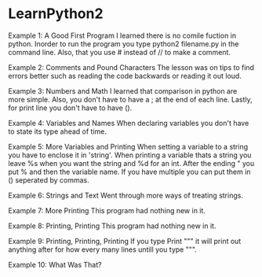 # LearnPython2 

Example 1: A Good First Program
I learned there is no comile fuction in python. Inorder to run the program
you type python2 filename.py in the command line. Also, that you use # 
instead of // to make a comment. 

Example 2: Comments and Pound Characters
The lesson was on tips to find errors better such as reading the code 
backwards or reading it out loud. 

Example 3: Numbers and Math
I learned that comparison in python are more simple. Also, you don't have 
to have a ; at the end of each line. Lastly, for print line you don't have 
to have (). 

Example 4: Variables and Names
When declaring variables you don't have to state its type ahead of time. 

Example 5: More Variables and Printing
When setting a variable to a string you have to enclose it in 'string'. 
When printing a variable thats a string you leave %s when you want the 
string and %d for an int. After the ending " you put % and then the 
variable name. If you have multiple you can put them in () seperated by 
commas. 

Example 6: Strings and Text
Went through more ways of treating strings.

Example 7: More Printing
This program had nothing new in it. 

Example 8: Printing, Printing
This program had nothing new in it. 

Example 9: Printing, Printing, Printing
If you type Print """ it will print out anything after for how every many lines untill you type """.

Example 10: What Was That?
